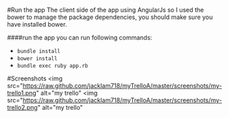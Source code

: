 #Run the app
The client side of the app using AngularJs so I used the bower to manage the package dependencies,
you should make sure you have installed bower.


####run the app you can run following commands:
* `bundle install`
* `bower install`
* `bundle exec ruby app.rb`

#Screenshots
<img src="https://raw.github.com/jacklam718/myTrelloA/master/screenshots/my-trello1.png" alt="my trello"
<img src="https://raw.github.com/jacklam718/myTrelloA/master/screenshots/my-trello2.png" alt="my trello"

